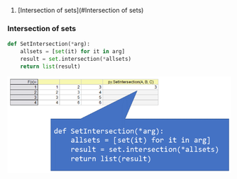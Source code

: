 1. [Intersection of sets](#Intersection of sets)

### Intersection of sets
```python
def SetIntersection(*arg):
    allsets = [set(it) for it in arg]
    result = set.intersection(*allsets)
    return list(result)
```
![intersection_of_sets](images/intersection_of_sets.png)
